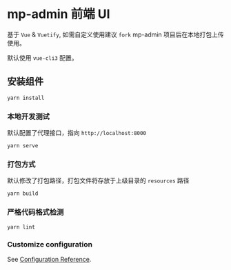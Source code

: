 # mp-admin 前端  UI

基于 `Vue` & `Vuetify`, 如需自定义使用建议 `fork` mp-admin 项目后在本地打包上传使用。

默认使用 `vue-cli3` 配置。

## 安装组件
```
yarn install
```

### 本地开发测试

默认配置了代理接口，指向 `http://localhost:8000`
```
yarn serve
```

### 打包方式

默认修改了打包路径，打包文件将存放于上级目录的 `resources` 路径
```
yarn build
```

### 严格代码格式检测
```
yarn lint
```

### Customize configuration
See [Configuration Reference](https://cli.vuejs.org/config/).
